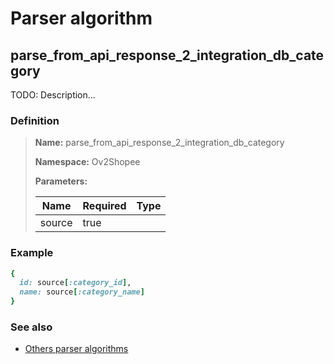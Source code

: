 # Parser algorithm
 
## parse_from_api_response_2_integration_db_category

TODO: Description...
    
### Definition

> **Name:** parse_from_api_response_2_integration_db_category
> 
> **Namespace:** Ov2Shopee
>
> **Parameters:**
> 
> | Name | Required | Type |
> | --- | --- | --- |
> | source | true |  |

### Example
```ruby
{
  id: source[:category_id],
  name: source[:category_name]
}
```

### See also
* [Others parser algorithms](overview?id=parse_from_api_response_2_integration_db_category)